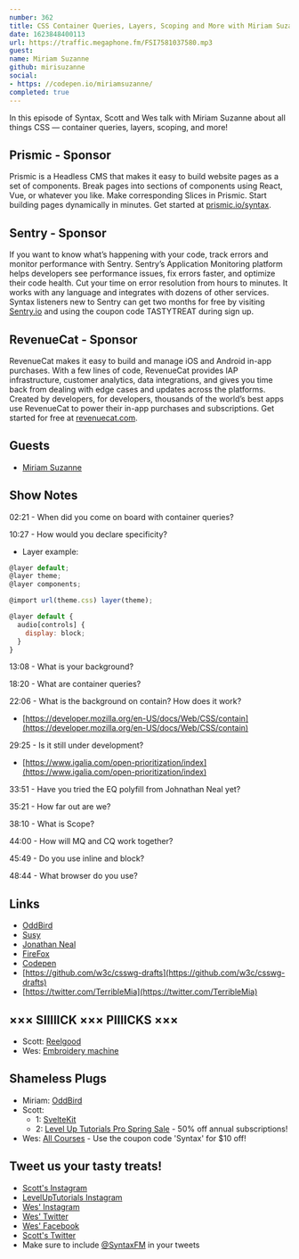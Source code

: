 ```yaml
---
number: 362
title: CSS Container Queries, Layers, Scoping and More with Miriam Suzanne
date: 1623848400113
url: https://traffic.megaphone.fm/FSI7581037580.mp3
guest: 
name: Miriam Suzanne
github: mirisuzanne
social: 
- https: //codepen.io/miriamsuzanne/
completed: true
---
```


In this episode of Syntax, Scott and Wes talk with Miriam Suzanne about all things CSS — container queries, layers, scoping, and more!

## Prismic - Sponsor
Prismic is a Headless CMS that makes it easy to build website pages as a set of components. Break pages into sections of components using React, Vue, or whatever you like. Make corresponding Slices in Prismic. Start building pages dynamically in minutes. Get started at [prismic.io/syntax](https://prismic.io/syntax).

## Sentry - Sponsor
If you want to know what’s happening with your code, track errors and monitor performance with Sentry. Sentry’s Application Monitoring platform helps developers see performance issues, fix errors faster, and optimize their code health. Cut your time on error resolution from hours to minutes. It works with any language and integrates with dozens of other services. Syntax listeners new to Sentry can get two months for  free by visiting [Sentry.io](https://sentry.io) and using the coupon code TASTYTREAT during sign up.

## RevenueCat - Sponsor
RevenueCat makes it easy to build and manage iOS and Android in-app purchases. With a few lines of code, RevenueCat provides IAP infrastructure, customer analytics, data integrations, and gives you time back from dealing with edge cases and updates across the platforms. Created by developers, for developers, thousands of the world’s best apps use RevenueCat to power their in-app purchases and subscriptions. Get started for free at [revenuecat.com](https://www.revenuecat.com).

## Guests
* [Miriam Suzanne](https://www.miriamsuzanne.com/)

## Show Notes
02:21 - When did you come on board with container queries?

10:27 - How would you declare specificity?
* Layer example:
```jsx
@layer default;
@layer theme;
@layer components;

@import url(theme.css) layer(theme);

@layer default {
  audio[controls] {
    display: block;
  }
}
```

13:08 - What is your background?

18:20 - What are container queries?

22:06 - What is the background on contain? How does it work?
* [https://developer.mozilla.org/en-US/docs/Web/CSS/contain](https://developer.mozilla.org/en-US/docs/Web/CSS/contain)

29:25 - Is it still under development?
* [https://www.igalia.com/open-prioritization/index](https://www.igalia.com/open-prioritization/index)

33:51 - Have you tried the EQ polyfill from Johnathan Neal yet? 

35:21 - How far out are we? 

38:10 - What is Scope?

44:00 - How will MQ and CQ work together?

45:49 - Do you use inline and block?

48:44 - What browser do you use?

## Links
* [OddBird](https://www.oddbird.net/)
* [Susy](https://www.miriamsuzanne.com/projects/susy/)
* [Jonathan Neal](https://jonneal.dev/)
* [FireFox](https://www.mozilla.org/en-US/firefox/new/)
* [Codepen](https://codepen.io/)
* [https://github.com/w3c/csswg-drafts](https://github.com/w3c/csswg-drafts) 
* [https://twitter.com/TerribleMia](https://twitter.com/TerribleMia)

## ××× SIIIIICK ××× PIIIICKS ×××
* Scott: [Reelgood](https://reelgood.com/)
* Wes: [Embroidery machine](https://www.brother-usa.com/products/se600)

## Shameless Plugs
* Miriam: [OddBird](https://www.oddbird.net/)
* Scott:
  * 1: [SvelteKit](https://www.leveluptutorials.com/pro)
  * 2: [Level Up Tutorials Pro Spring Sale](https://www.leveluptutorials.com/pro) - 50% off annual subscriptions!
* Wes: [All Courses](https://wesbos.com/courses/) - Use the coupon code 'Syntax' for $10 off!

## Tweet us your tasty treats!
* [Scott's Instagram](https://www.instagram.com/stolinski/)
* [LevelUpTutorials Instagram](https://www.instagram.com/LevelUpTutorials/)
* [Wes' Instagram](https://www.instagram.com/wesbos/)
* [Wes' Twitter](https://twitter.com/wesbos)
* [Wes' Facebook](https://www.facebook.com/wesbos.developer)
* [Scott's Twitter](https://twitter.com/stolinski)
* Make sure to include [@SyntaxFM](https://twitter.com/SyntaxFM) in your tweets
